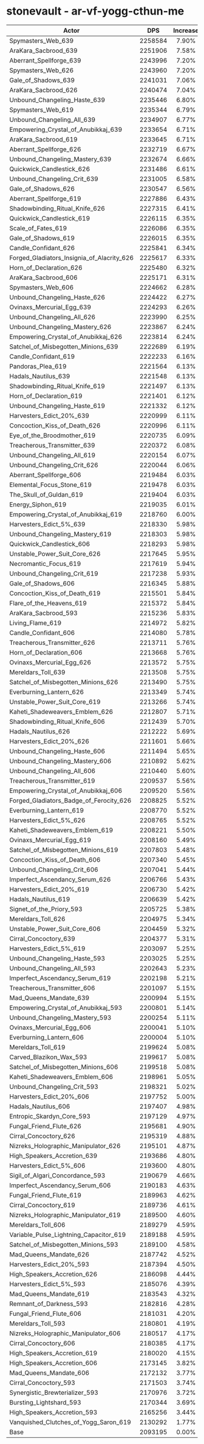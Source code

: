 # stonevault - ar-vf-yogg-cthun-me
| Actor | DPS | Increase |
|---|:---:|:---:|
|Spymasters_Web_639|2258584|7.90%|
|AraKara_Sacbrood_639|2251906|7.58%|
|Aberrant_Spellforge_639|2243996|7.20%|
|Spymasters_Web_626|2243960|7.20%|
|Gale_of_Shadows_639|2241031|7.06%|
|AraKara_Sacbrood_626|2240474|7.04%|
|Unbound_Changeling_Haste_639|2235446|6.80%|
|Spymasters_Web_619|2235344|6.79%|
|Unbound_Changeling_All_639|2234907|6.77%|
|Empowering_Crystal_of_Anubikkaj_639|2233654|6.71%|
|AraKara_Sacbrood_619|2233645|6.71%|
|Aberrant_Spellforge_626|2232719|6.67%|
|Unbound_Changeling_Mastery_639|2232674|6.66%|
|Quickwick_Candlestick_626|2231486|6.61%|
|Unbound_Changeling_Crit_639|2231005|6.58%|
|Gale_of_Shadows_626|2230547|6.56%|
|Aberrant_Spellforge_619|2227886|6.43%|
|Shadowbinding_Ritual_Knife_626|2227315|6.41%|
|Quickwick_Candlestick_619|2226115|6.35%|
|Scale_of_Fates_619|2226086|6.35%|
|Gale_of_Shadows_619|2226015|6.35%|
|Candle_Confidant_626|2225841|6.34%|
|Forged_Gladiators_Insignia_of_Alacrity_626|2225617|6.33%|
|Horn_of_Declaration_626|2225480|6.32%|
|AraKara_Sacbrood_606|2225171|6.31%|
|Spymasters_Web_606|2224662|6.28%|
|Unbound_Changeling_Haste_626|2224422|6.27%|
|Ovinaxs_Mercurial_Egg_639|2224293|6.26%|
|Unbound_Changeling_All_626|2223990|6.25%|
|Unbound_Changeling_Mastery_626|2223867|6.24%|
|Empowering_Crystal_of_Anubikkaj_626|2223814|6.24%|
|Satchel_of_Misbegotten_Minions_639|2222689|6.19%|
|Candle_Confidant_619|2222233|6.16%|
|Pandoras_Plea_619|2221564|6.13%|
|Hadals_Nautilus_639|2221548|6.13%|
|Shadowbinding_Ritual_Knife_619|2221497|6.13%|
|Horn_of_Declaration_619|2221401|6.12%|
|Unbound_Changeling_Haste_619|2221332|6.12%|
|Harvesters_Edict_20%_639|2220999|6.11%|
|Concoction_Kiss_of_Death_626|2220996|6.11%|
|Eye_of_the_Broodmother_619|2220735|6.09%|
|Treacherous_Transmitter_639|2220372|6.08%|
|Unbound_Changeling_All_619|2220154|6.07%|
|Unbound_Changeling_Crit_626|2220044|6.06%|
|Aberrant_Spellforge_606|2219484|6.03%|
|Elemental_Focus_Stone_619|2219478|6.03%|
|The_Skull_of_Guldan_619|2219404|6.03%|
|Energy_Siphon_619|2219035|6.01%|
|Empowering_Crystal_of_Anubikkaj_619|2218760|6.00%|
|Harvesters_Edict_5%_639|2218330|5.98%|
|Unbound_Changeling_Mastery_619|2218303|5.98%|
|Quickwick_Candlestick_606|2218293|5.98%|
|Unstable_Power_Suit_Core_626|2217645|5.95%|
|Necromantic_Focus_619|2217619|5.94%|
|Unbound_Changeling_Crit_619|2217238|5.93%|
|Gale_of_Shadows_606|2216345|5.88%|
|Concoction_Kiss_of_Death_619|2215501|5.84%|
|Flare_of_the_Heavens_619|2215372|5.84%|
|AraKara_Sacbrood_593|2215236|5.83%|
|Living_Flame_619|2214972|5.82%|
|Candle_Confidant_606|2214080|5.78%|
|Treacherous_Transmitter_626|2213711|5.76%|
|Horn_of_Declaration_606|2213668|5.76%|
|Ovinaxs_Mercurial_Egg_626|2213572|5.75%|
|Mereldars_Toll_639|2213508|5.75%|
|Satchel_of_Misbegotten_Minions_626|2213490|5.75%|
|Everburning_Lantern_626|2213349|5.74%|
|Unstable_Power_Suit_Core_619|2213266|5.74%|
|Kaheti_Shadeweavers_Emblem_626|2212807|5.71%|
|Shadowbinding_Ritual_Knife_606|2212439|5.70%|
|Hadals_Nautilus_626|2212222|5.69%|
|Harvesters_Edict_20%_626|2211601|5.66%|
|Unbound_Changeling_Haste_606|2211494|5.65%|
|Unbound_Changeling_Mastery_606|2210892|5.62%|
|Unbound_Changeling_All_606|2210440|5.60%|
|Treacherous_Transmitter_619|2209537|5.56%|
|Empowering_Crystal_of_Anubikkaj_606|2209520|5.56%|
|Forged_Gladiators_Badge_of_Ferocity_626|2208825|5.52%|
|Everburning_Lantern_619|2208770|5.52%|
|Harvesters_Edict_5%_626|2208765|5.52%|
|Kaheti_Shadeweavers_Emblem_619|2208221|5.50%|
|Ovinaxs_Mercurial_Egg_619|2208160|5.49%|
|Satchel_of_Misbegotten_Minions_619|2207803|5.48%|
|Concoction_Kiss_of_Death_606|2207340|5.45%|
|Unbound_Changeling_Crit_606|2207041|5.44%|
|Imperfect_Ascendancy_Serum_626|2206766|5.43%|
|Harvesters_Edict_20%_619|2206730|5.42%|
|Hadals_Nautilus_619|2206639|5.42%|
|Signet_of_the_Priory_593|2205725|5.38%|
|Mereldars_Toll_626|2204975|5.34%|
|Unstable_Power_Suit_Core_606|2204459|5.32%|
|Cirral_Concoctory_639|2204377|5.31%|
|Harvesters_Edict_5%_619|2203097|5.25%|
|Unbound_Changeling_Haste_593|2203025|5.25%|
|Unbound_Changeling_All_593|2202643|5.23%|
|Imperfect_Ascendancy_Serum_619|2202198|5.21%|
|Treacherous_Transmitter_606|2201097|5.15%|
|Mad_Queens_Mandate_639|2200994|5.15%|
|Empowering_Crystal_of_Anubikkaj_593|2200801|5.14%|
|Unbound_Changeling_Mastery_593|2200254|5.11%|
|Ovinaxs_Mercurial_Egg_606|2200041|5.10%|
|Everburning_Lantern_606|2200004|5.10%|
|Mereldars_Toll_619|2199624|5.08%|
|Carved_Blazikon_Wax_593|2199617|5.08%|
|Satchel_of_Misbegotten_Minions_606|2199518|5.08%|
|Kaheti_Shadeweavers_Emblem_606|2198961|5.05%|
|Unbound_Changeling_Crit_593|2198321|5.02%|
|Harvesters_Edict_20%_606|2197752|5.00%|
|Hadals_Nautilus_606|2197407|4.98%|
|Entropic_Skardyn_Core_593|2197129|4.97%|
|Fungal_Friend_Flute_626|2195681|4.90%|
|Cirral_Concoctory_626|2195319|4.88%|
|Nizreks_Holographic_Manipulator_626|2195101|4.87%|
|High_Speakers_Accretion_639|2193686|4.80%|
|Harvesters_Edict_5%_606|2193600|4.80%|
|Sigil_of_Algari_Concordance_593|2190679|4.66%|
|Imperfect_Ascendancy_Serum_606|2190183|4.63%|
|Fungal_Friend_Flute_619|2189963|4.62%|
|Cirral_Concoctory_619|2189736|4.61%|
|Nizreks_Holographic_Manipulator_619|2189500|4.60%|
|Mereldars_Toll_606|2189279|4.59%|
|Variable_Pulse_Lightning_Capacitor_619|2189188|4.59%|
|Satchel_of_Misbegotten_Minions_593|2189100|4.58%|
|Mad_Queens_Mandate_626|2187742|4.52%|
|Harvesters_Edict_20%_593|2187394|4.50%|
|High_Speakers_Accretion_626|2186098|4.44%|
|Harvesters_Edict_5%_593|2185076|4.39%|
|Mad_Queens_Mandate_619|2183543|4.32%|
|Remnant_of_Darkness_593|2182816|4.28%|
|Fungal_Friend_Flute_606|2181031|4.20%|
|Mereldars_Toll_593|2180801|4.19%|
|Nizreks_Holographic_Manipulator_606|2180517|4.17%|
|Cirral_Concoctory_606|2180385|4.17%|
|High_Speakers_Accretion_619|2180020|4.15%|
|High_Speakers_Accretion_606|2173145|3.82%|
|Mad_Queens_Mandate_606|2172132|3.77%|
|Cirral_Concoctory_593|2171503|3.74%|
|Synergistic_Brewterializer_593|2170976|3.72%|
|Bursting_Lightshard_593|2170344|3.69%|
|High_Speakers_Accretion_593|2165256|3.44%|
|Vanquished_Clutches_of_Yogg_Saron_619|2130292|1.77%|
|Base|2093195|0.00%|
